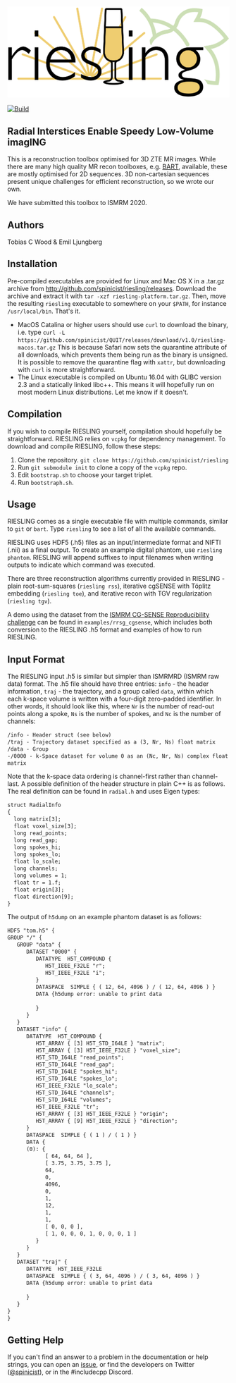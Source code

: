 ![Logo](riesling-logo.png)

[![Build](https://github.com/spinicist/riesling/workflows/Build/badge.svg)](https://github.com/spinicist/QUIT/actions)

## Radial Interstices Enable Speedy Low-Volume imagING

This is a reconstruction toolbox optimised for 3D ZTE MR images. While there are many high quality MR recon toolboxes, e.g. [BART](http://mrirecon.github.io/bart/), available, these are mostly optimised for 2D sequences. 3D non-cartesian sequences present unique challenges for efficient reconstruction, so we wrote our own.

We have submitted this toolbox to ISMRM 2020.

## Authors

Tobias C Wood & Emil Ljungberg

## Installation

Pre-compiled executables are provided for Linux and Mac OS X in a .tar.gz 
archive from http://github.com/spinicist/riesling/releases. Download the archive and 
extract it with `tar -xzf riesling-platform.tar.gz`. Then, move the resulting `riesling` executable to somewhere on your `$PATH`, for instance `/usr/local/bin`. That's it.

- MacOS Catalina or higher users should use `curl` to download the binary, i.e. 
  type `curl -L https://github.com/spinicist/QUIT/releases/download/v1.0/riesling-macos.tar.gz`
  This is because Safari now sets the quarantine attribute of all downloads,
  which prevents them being run as the binary is unsigned. It is possible to 
  remove the quarantine flag with `xattr`, but downloading with `curl` is more 
  straightforward.
- The Linux executable is compiled on Ubuntu 16.04 with GLIBC version 2.3 and a 
  statically linked libc++. This means it will hopefully run on most modern 
  Linux distributions. Let me know if it doesn't.

## Compilation

If you wish to compile RIESLING yourself, compilation should hopefully be straightforward. RIESLING relies on `vcpkg` for dependency management. To download and compile RIESLING, follow these steps:

1. Clone the repository. `git clone https://github.com/spinicist/riesling`
2. Run `git submodule init` to clone a copy of the `vcpkg` repo.
3. Edit `bootstrap.sh` to choose your target triplet.
4. Run `bootstraph.sh`.

## Usage

RIESLING comes as a single executable file with multiple commands, similar to `git` or `bart`. Type `riesling` to see a list of all the available commands.

RIESLING uses HDF5 (.h5) files as an input/intermediate format and NIFTI (.nii) as a final output. To create an example digital phantom, use `riesling phantom`. RIESLING will append suffixes to input filenames when writing outputs to indicate which command was executed.

There are three reconstruction algorithms currently provided in RIESLING - plain root-sum-squares (`riesling rss`), iterative cgSENSE with Töplitz embedding (`riesling toe`), and iterative recon with TGV regularization (`riesling tgv`).

A demo using the dataset from the [ISMRM CG-SENSE Reproducibility challenge](https://ismrm.github.io/rrsg/challenge_one/) can be found in `examples/rrsg_cgsense`, which includes both conversion to the RIESLING .h5 format and examples of how to run RIESLING.

## Input Format

The RIESLING input .h5 is similar but simpler than ISMRMRD (ISMRM raw data) format. The .h5 file should have three entries: `info` - the header information, `traj` - the trajectory, and a group called `data`, within which each k-space volume is written with a four-digit zero-padded identifier. In other words, it should look like this, where `Nr` is the number of read-out points along a spoke, `Ns` is the number of spokes, and `Nc` is the number of channels:

```
/info - Header struct (see below)
/traj - Trajectory dataset specified as a (3, Nr, Ns) float matrix
/data - Group
-/0000 - k-Space dataset for volume 0 as an (Nc, Nr, Ns) complex float matrix
```

Note that the k-space data ordering is channel-first rather than channel-last. A possible definition of the header structure in plain C++ is as follows. The real definition can be found in `radial.h` and uses Eigen types:

```
struct RadialInfo
{
  long matrix[3];
  float voxel_size[3];
  long read_points;
  long read_gap;
  long spokes_hi;
  long spokes_lo;
  float lo_scale;
  long channels;
  long volumes = 1;
  float tr = 1.f;
  float origin[3];
  float direction[9];
}
```

The output of `h5dump` on an example phantom dataset is as follows:

```
HDF5 "tom.h5" {
GROUP "/" {
   GROUP "data" {
      DATASET "0000" {
         DATATYPE  H5T_COMPOUND {
            H5T_IEEE_F32LE "r";
            H5T_IEEE_F32LE "i";
         }
         DATASPACE  SIMPLE { ( 12, 64, 4096 ) / ( 12, 64, 4096 ) }
         DATA {h5dump error: unable to print data

         }
      }
   }
   DATASET "info" {
      DATATYPE  H5T_COMPOUND {
         H5T_ARRAY { [3] H5T_STD_I64LE } "matrix";
         H5T_ARRAY { [3] H5T_IEEE_F32LE } "voxel_size";
         H5T_STD_I64LE "read_points";
         H5T_STD_I64LE "read_gap";
         H5T_STD_I64LE "spokes_hi";
         H5T_STD_I64LE "spokes_lo";
         H5T_IEEE_F32LE "lo_scale";
         H5T_STD_I64LE "channels";
         H5T_STD_I64LE "volumes";
         H5T_IEEE_F32LE "tr";
         H5T_ARRAY { [3] H5T_IEEE_F32LE } "origin";
         H5T_ARRAY { [9] H5T_IEEE_F32LE } "direction";
      }
      DATASPACE  SIMPLE { ( 1 ) / ( 1 ) }
      DATA {
      (0): {
            [ 64, 64, 64 ],
            [ 3.75, 3.75, 3.75 ],
            64,
            0,
            4096,
            0,
            1,
            12,
            1,
            1,
            [ 0, 0, 0 ],
            [ 1, 0, 0, 0, 1, 0, 0, 0, 1 ]
         }
      }
   }
   DATASET "traj" {
      DATATYPE  H5T_IEEE_F32LE
      DATASPACE  SIMPLE { ( 3, 64, 4096 ) / ( 3, 64, 4096 ) }
      DATA {h5dump error: unable to print data

      }
   }
}
}
```

## Getting Help

If you can't find an answer to a problem in the documentation or help strings, 
you can open an [issue](https://github.com/spinicist/riesling/issues), or find the developers on Twitter ([@spinicist](https://twitter.com/spinicist)), or in the #includecpp Discord.
